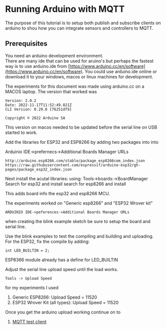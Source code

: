 # Running Arduino with MQTT #


The purpose of this tutorial is to setup both publish and subscribe clients on arduino to shou 
how you can integrate sensors and controllers to MQTT.


## Prerequisites ##

You need an arduino development environment.  
There are many ide that can be used for aruino's but perhaps the fastest way is to use arduino.ide from [https://www.arduino.cc/en/software](https://www.arduino.cc/en/software).
You could use arduino.ide online or download it to your windows, macos or linux machines for development.

The experiments for this document was made using arduino.cc on a MACOS laptop. 
The version that worked was 

```
Version: 2.0.2
Date: 2022-11-17T11:52:49.821Z
CLI Version: 0.29.0 [76251df9]

Copyright © 2022 Arduino SA
```
This version on macos needed to be updated before the serial line on USB started to work.

Add the libraries for ESP32 and ESP8266 by adding two packages into into

Arduinio IDE->prefernecs->Additional Boards Manager URLs 

```
http://arduino.esp8266.com/stable/package_esp8266com_index.json
https://raw.githubusercontent.com/espressif/arduino-esp32/gh-pages/package_esp32_index.json
```

Next install the acutal libraries:
using: 
Tools->boards:->BoardManager
Search for esp32 and install
search for esp8266 and install

This adds board info the esp32 and esp8266 MCU.

The experiments worked on "Generic esp8266" and "ESP32 Wrover kit" 

```
ARDUINIO IDE->peferences->Additional Boards Manager URLs
```

when creating the blink example sketch be sure to setup the board and serial line.



Use the blink examples to test the compiling and building and uploading.
For the ESP32,  fix the compile by adding:

```
int LED_BUILTIN = 2;
```

ESP8366 module already has a define for LED_BUILTIN

Adjust the serial line upload speed until the load works.

```
Tools -> Upload Speed  
```
for my experiments I used 
1. Generic ESP8266: Upload Speed =  11520
2. ESP32 Wrover Kit (all types): Upload Speed =  11520

Once you get the arduino upload working continue on to 
1. [MQTT test client](./mqtt_test_client.md)

